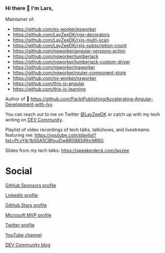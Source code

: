 ### Hi there 👋 I'm Lars,

Maintainer of:
- https://github.com/es-worker/esworker
- https://github.com/LayZeeDK/ngx-decorators
- https://github.com/LayZeeDK/rxjs-multi-scan
- https://github.com/LayZeeDK/rxjs-subscription-count
- https://github.com/ngworker/angular-versions-action
- https://github.com/ngworker/lumberjack
- https://github.com/ngworker/lumberjack-custom-driver
- https://github.com/ngworker/ngworker
- https://github.com/ngworker/router-component-store
- https://github.com/nx-worker/nxworker
- https://github.com/this-is-angular
- https://github.com/this-is-learning

Author of 📗 https://github.com/PacktPublishing/Accelerating-Angular-Development-with-Ivy.

You can reach out to me on Twitter [@LayZeeDK](https://twitter.com/LayZeeDK) or catch up with my tech writing on [DEV Community](https://dev.to/layzee).

Playlist of video recordings of tech talks, talkshows, and livestreams featuring me:
https://youtube.com/playlist?list=PLyY4r1b00A5CBfouiDwBR098SiRhcMRIG

Slides from my tech talks: https://speakerdeck.com/layzee

# Social
[GitHub Sponsors profile](https://github.com/sponsors/LayZeeDK)

[LinkedIn profile](https://www.linkedin.com/in/larsgbn/)

[GitHub Stars profile](https://stars.github.com/profiles/layzeedk/)

[Microsoft MVP profile](https://mvp.microsoft.com/en-us/mvp/Lars%20Gyrup%20Brink%20Nielsen-5003831)

[Twitter profile](https://twitter.com/LayZeeDK)

[YouTube channel](https://www.youtube.com/c/LarsGyrupBrinkNielsen)

[DEV Community blog](https://dev.to/layzee)
